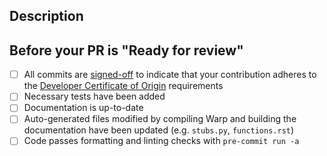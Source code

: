 <!--
Thank you for contributing to NVIDIA Warp!

See the contribution guide: https://nvidia.github.io/warp/modules/contribution_guide.html

Please fill the relevant sections.

Checkboxes can also be marked after you submit the PR.
-->

## Description
<!--
Please add a description of what this PR aims to accomplish. 
Existing issues may be reference using a special keyword, e.g. Closes #10
Include any limitations or non-handled areas in the changes.
-->

## Before your PR is "Ready for review"

- [ ] All commits are [signed-off](https://git-scm.com/docs/git-commit#Documentation/git-commit.txt--s) to indicate that your contribution adheres to the [Developer Certificate of Origin](https://developercertificate.org/) requirements
- [ ] Necessary tests have been added
- [ ] Documentation is up-to-date
- [ ] Auto-generated files modified by compiling Warp and building the documentation have been updated (e.g. `stubs.py`, `functions.rst`)
- [ ] Code passes formatting and linting checks with `pre-commit run -a`
